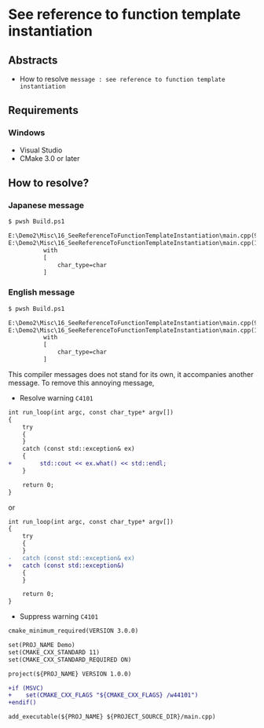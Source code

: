 # See reference to function template instantiation

## Abstracts

* How to resolve `message : see reference to function template instantiation`

## Requirements

### Windows

* Visual Studio
* CMake 3.0 or later

## How to resolve?

### Japanese message

````bat
$ pwsh Build.ps1

E:\Demo2\Misc\16_SeeReferenceToFunctionTemplateInstantiation\main.cpp(9,34): warning C4101: 'ex': ローカル変数は 1 度も使われていません。 [E:\Demo2\Misc\16_SeeReferenceToFunctionTemplateInstantiation\build\win\Demo.vcxproj]
E:\Demo2\Misc\16_SeeReferenceToFunctionTemplateInstantiation\main.cpp(18,12): message : コンパイル対象の関数 テンプレート インスタンス化 'int run_loop<char>(int,const char_type *[])' のリファレンスを確認してください [E:\Demo2\Misc\16_SeeReferenceToFunctionTemplateInstantiation\build\win\Demo.vcxproj]
          with
          [
              char_type=char
          ]
````

### English message

````bat
$ pwsh Build.ps1

E:\Demo2\Misc\16_SeeReferenceToFunctionTemplateInstantiation\main.cpp(9,34): warning C4101: 'ex': unreferenced local variable [E:\Demo2\Misc\16_SeeReferenceToFunctionTemplateInstantiation\build\win\Demo.vcxproj]
E:\Demo2\Misc\16_SeeReferenceToFunctionTemplateInstantiation\main.cpp(18,12): message : see reference to function template instantiation 'int run_loop(int,const char_type *[])'
          with
          [
              char_type=char
          ]
````

This compiler messages does not stand for its own, it accompanies another message.
To remove this annoying message,

* Resolve warning `C4101`

````diff
int run_loop(int argc, const char_type* argv[])
{
    try
    {
    }
    catch (const std::exception& ex)
    {
+        std::cout << ex.what() << std::endl;
    }

    return 0;
}
````

or

````diff
int run_loop(int argc, const char_type* argv[])
{
    try
    {
    }
-   catch (const std::exception& ex)
+   catch (const std::exception&)
    {
    }

    return 0;
}
````

* Suppress warning `C4101`

````diff
cmake_minimum_required(VERSION 3.0.0)

set(PROJ_NAME Demo)
set(CMAKE_CXX_STANDARD 11)
set(CMAKE_CXX_STANDARD_REQUIRED ON)

project(${PROJ_NAME} VERSION 1.0.0)

+if (MSVC)
+    set(CMAKE_CXX_FLAGS "${CMAKE_CXX_FLAGS} /w44101")
+endif()

add_executable(${PROJ_NAME} ${PROJECT_SOURCE_DIR}/main.cpp)
````